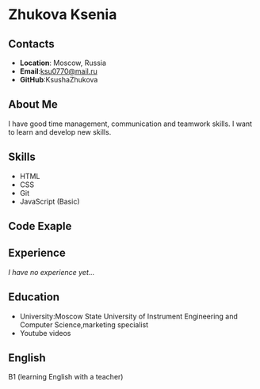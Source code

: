 # __Zhukova Ksenia__

## __Contacts__
* __Location__: Moscow, Russia
* __Email__:ksu0770@mail.ru
* __GitHub__:KsushaZhukova

## __About Me__
I have good time management, communication and teamwork skills. I want to learn and develop new skills.  

## __Skills__
* HTML
* CSS
* Git
* JavaScript (Basic)

## __Code Exaple__


## __Experience__
*I have no experience yet...*

## __Education__
* University:Moscow State University of Instrument Engineering and Computer Science,marketing specialist
* Youtube videos

## __English__
B1 (learning English with a teacher)
 